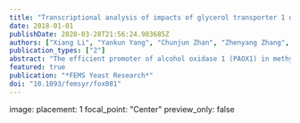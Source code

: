 ```yaml
---
title: "Transcriptional analysis of impacts of glycerol transporter 1 on methanol and glycerol metabolism in Pichia pastoris."
date: 2018-01-01
publishDate: 2020-03-28T21:56:24.983685Z
authors: ["Xiang Li", "Yankun Yang", "Chunjun Zhan", "Zhenyang Zhang", "Xiuxia Liu", "Hebin Liu", "Zhonghu Bai"]
publication_types: ["2"]
abstract: "The efficient promoter of alcohol oxidase 1 (PAOX1) in methylotrophic yeast Pichia pastoris is strictly induced by methanol but repressed by glycerol with an unclear molecular mechanism. In the present study, the gene of a previously characterized transmembrane protein glycerol transporter 1 (GT1) of P. pastoris GS115 was deleted by homologous recombination. Transcriptional profiles of the mutant (gt1Δ) and wild type (WT) were compared with different carbon sources (glycerol, methanol and glycerol-methanol mix) at various time points using high-throughput RNA-Seq techniques. We determined that the loss of glycerol transporter 1 (Gt1p) could relieve catabolite repression in the glycerol-methanol mixed medium and shared a similar transcriptional profile with the WT in methanol medium. By calculating the common differentially expressed genes in three distinct paired groups, genes involved in the stress response, nutrition deprivation and translational process were identified, explaining the potential roles of glycerol in the regulation of methanol metabolism. Based on weighted gene co-expression network analysis, the relationship between biological traits and the transcriptional profile was established. With the support of published research and our data, we propose two possible regulatory pathways that are involved in the regulation of catabolite repression (adenosine 5΄-monophosphate (AMP)-activated protein kinase /SNF1 and Mitogen-activated protein kinase/HOG), thereby providing potential targets for both research and industrial strain improvement."
featured: true
publication: "*FEMS Yeast Research*"
doi: "10.1093/femsyr/fox081"
---
```


image:
  placement: 1
  focal_point: "Center"
  preview_only: false

